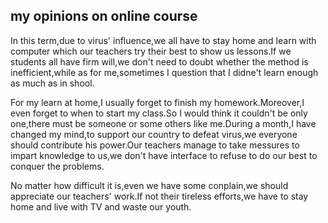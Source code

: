 ## my opinions on online course

In this term,due to virus' influence,we all have to stay home and learn with computer which our teachers try their best to show us lessons.If we students all have firm will,we don't need to doubt whether the method is inefficient,while as for me,sometimes I question that I didne't learn enough as much as in shool.

For my learn at home,I usually forget to finish my homework.Moreover,I even forget to when to start my class.So I would think it couldn't be only one,there must be someone or some others like me.During a month,I have changed my mind,to support our country to defeat virus,we everyone should contribute his power.Our teachers manage to take messures to impart knowledge to us,we don't have interface to refuse to do our best to conquer the problems.

No matter how difficult it is,even we have some conplain,we should appreciate our teachers' work.If not their tireless efforts,we have to stay home and live with TV and waste our youth.